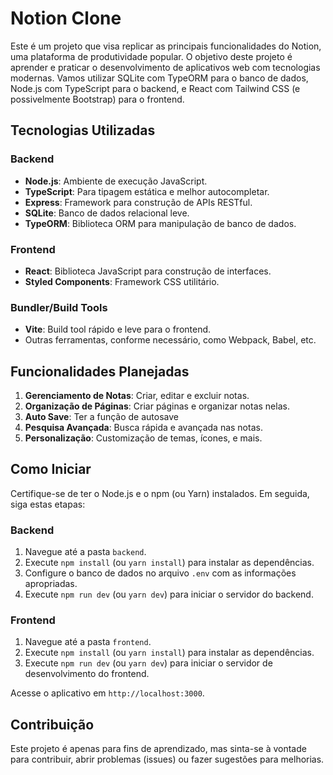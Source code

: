 # Notion Clone

Este é um projeto que visa replicar as principais funcionalidades do Notion, uma plataforma de produtividade popular. O objetivo deste projeto é aprender e praticar o desenvolvimento de aplicativos web com tecnologias modernas. Vamos utilizar SQLite com TypeORM para o banco de dados, Node.js com TypeScript para o backend, e React com Tailwind CSS (e possivelmente Bootstrap) para o frontend.

## Tecnologias Utilizadas

### Backend

- **Node.js**: Ambiente de execução JavaScript.
- **TypeScript**: Para tipagem estática e melhor autocompletar.
- **Express**: Framework para construção de APIs RESTful.
- **SQLite**: Banco de dados relacional leve.
- **TypeORM**: Biblioteca ORM para manipulação de banco de dados.

### Frontend

- **React**: Biblioteca JavaScript para construção de interfaces.
- **Styled Components**: Framework CSS utilitário.

### Bundler/Build Tools

- **Vite**: Build tool rápido e leve para o frontend.
- Outras ferramentas, conforme necessário, como Webpack, Babel, etc.

## Funcionalidades Planejadas

1. **Gerenciamento de Notas**: Criar, editar e excluir notas.
2. **Organização de Páginas**: Criar páginas e organizar notas nelas.
3. **Auto Save**: Ter a função de autosave
4. **Pesquisa Avançada**: Busca rápida e avançada nas notas.
5. **Personalização**: Customização de temas, ícones, e mais.

## Como Iniciar

Certifique-se de ter o Node.js e o npm (ou Yarn) instalados. Em seguida, siga estas etapas:

### Backend

1. Navegue até a pasta `backend`.
2. Execute `npm install` (ou `yarn install`) para instalar as dependências.
3. Configure o banco de dados no arquivo `.env` com as informações apropriadas.
4. Execute `npm run dev` (ou `yarn dev`) para iniciar o servidor do backend.

### Frontend

1. Navegue até a pasta `frontend`.
2. Execute `npm install` (ou `yarn install`) para instalar as dependências.
3. Execute `npm run dev` (ou `yarn dev`) para iniciar o servidor de desenvolvimento do frontend.

Acesse o aplicativo em `http://localhost:3000`.

## Contribuição

Este projeto é apenas para fins de aprendizado, mas sinta-se à vontade para contribuir, abrir problemas (issues) ou fazer sugestões para melhorias.